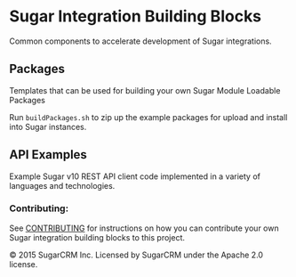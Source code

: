 # Sugar Integration Building Blocks
Common components to accelerate development of Sugar integrations.

## Packages
Templates that can be used for building your own Sugar Module Loadable Packages

Run `buildPackages.sh` to zip up the example packages for upload and install into Sugar instances. 

## API Examples
Example Sugar v10 REST API client code implemented in a variety of languages and technologies.

### Contributing:
See [CONTRIBUTING](CONTRIBUTING.md) for instructions on how you can contribute your own Sugar integration building blocks to this project.

© 2015 SugarCRM Inc.  Licensed by SugarCRM under the Apache 2.0 license.
